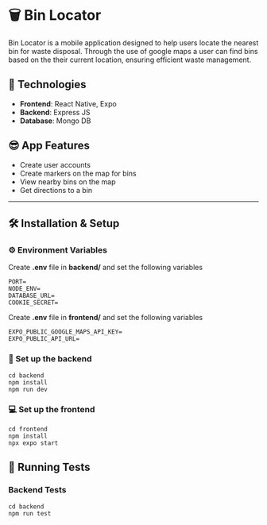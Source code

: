 # 🗑️ Bin Locator

Bin Locator is a mobile application designed to help users locate the nearest bin for waste disposal. Through the use of google maps a user can find bins based on the their current location, ensuring efficient waste management.

## 🧰 Technologies

-   **Frontend**: React Native, Expo
-   **Backend**: Express JS
-   **Database**: Mongo DB

## 😎 App Features

-   Create user accounts
-   Create markers on the map for bins
-   View nearby bins on the map
-   Get directions to a bin

---

## 🛠️ Installation & Setup

### ⚙️ Environment Variables

Create **.env** file in **backend/** and set the following variables

```
PORT=
NODE_ENV=
DATABASE_URL=
COOKIE_SECRET=
```

Create **.env** file in **frontend/** and set the following variables

```
EXPO_PUBLIC_GOOGLE_MAPS_API_KEY=
EXPO_PUBLIC_API_URL=
```

### 🔧 Set up the backend

```
cd backend
npm install
npm run dev
```

### 💻 Set up the frontend

```
cd frontend
npm install
npx expo start
```

## 🧪 Running Tests

### Backend Tests

```
cd backend
npm run test
```
